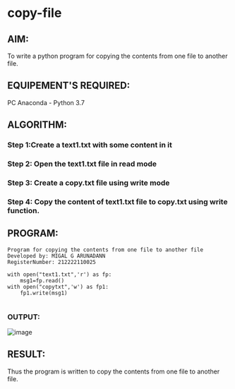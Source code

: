 # copy-file
## AIM:
To write a python program for copying the contents from one file to another file.
## EQUIPEMENT'S REQUIRED: 
PC
Anaconda - Python 3.7
## ALGORITHM: 
### Step 1:Create a text1.txt with some content in it

### Step 2: Open the text1.txt file in read mode
 
### Step 3: Create a copy.txt file using write mode

### Step 4:  Copy the content of text1.txt file to copy.txt using write function.
 
## PROGRAM:
```
Program for copying the contents from one file to another file
Developed by: MIGAL G ARUNADANN
RegisterNumber: 212222110025

with open("text1.txt",'r') as fp:
    msg1=fp.read()
with open("copytxt",'w') as fp1:
    fp1.write(msg1)
 
```

### OUTPUT:
![image](https://github.com/Udhayasankaran04/copy-file/assets/119393933/970095fd-c80d-4f39-ab5b-9797d6c36375)

## RESULT:
Thus the program is written to copy the contents from one file to another file.
